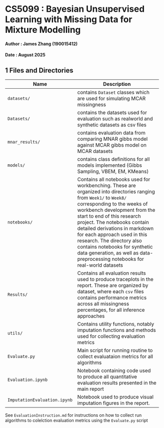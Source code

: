 # CS5099 : Bayesian Unsupervised Learning with Missing Data for Mixture Modelling
#### Author : James Zhang (190015412)
#### Date : August 2025

## 1 Files and Directories
|Name|Description|
|---|---|
|`datasets/`|contains `Dataset` classes which are used for simulating MCAR missingness|
|`Datasets/`|contains the datasets used for evaluation such as realworld and synthetic datasets as csv files|
|`mnar_results/`|contains evaluation data from comparing MNAR gibbs model against MCAR gibbs model on MCAR datasets|
|`models/`|contains class definitions for all models implemented (Gibbs Sampling, VBEM, EM, KMeans)|
|`notebooks/`|Contains all notebooks used for workbenching. These are organized into directories ranging from `Week1/` to `Week8/` corresponding to the weeks of workbench development from the start to end of this research project. The notebooks contain detailed derivations in markdown for each approach used in this research. The directory also contains notebooks for synthetic data generation, as well as data-preprocessing notebooks for real-world datasets|
|`Results/`|Contains all evaluation results used  to produce traceplots in the report. These are organized by dataset, where each `csv` files contains performance metrics across all missingness percentages, for all inference approaches|
|`utils/`|Contains utility functions, notably imputation functions and methods used for collecting evaluation metrics|
|`Evaluate.py`|Main script for running routine to collect evaluataion metrics for all algorithms|
|`Evaluation.ipynb`|Notebook containing code used to produce all quantitative evaluation results presented in the main report|
|`ImputationEvaluation.ipynb`|Notebook used to produce visual imputation figures in the report.|

See `EvaluationInstruction.md` for instructions on how to collect run algorithms to colelction evaluation metrics using the `Evaluate.py` script